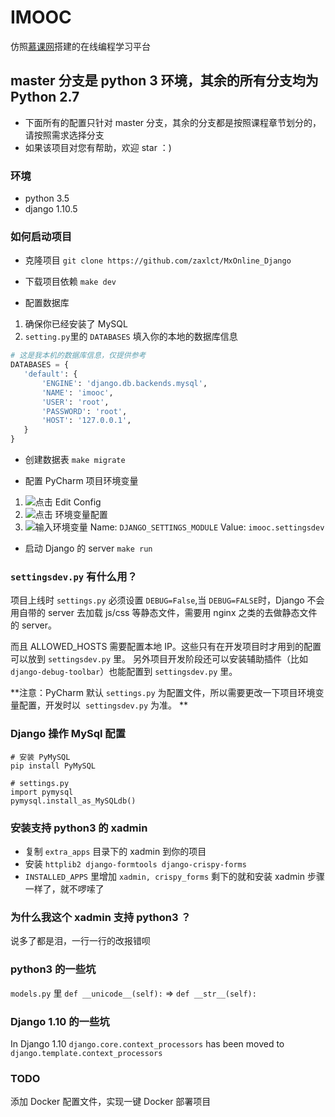 # IMOOC
仿照[慕课网](http://www.imooc.com/)搭建的在线编程学习平台

## master 分支是 python 3 环境，其余的所有分支均为 Python 2.7
- 下面所有的配置只针对 master 分支，其余的分支都是按照课程章节划分的，请按照需求选择分支
- 如果该项目对您有帮助，欢迎 star ：)


### 环境
- python 3.5
- django 1.10.5

### 如何启动项目
- 克隆项目
`git clone https://github.com/zaxlct/MxOnline_Django`

- 下载项目依赖
 `make dev`
 
- 配置数据库
 1. 确保你已经安装了 MySQL
 2. `setting.py`里的 `DATABASES` 填入你的本地的数据库信息
 ```python
 # 这是我本机的数据库信息，仅提供参考
 DATABASES = {
    'default': {
        'ENGINE': 'django.db.backends.mysql',
        'NAME': 'imooc',
        'USER': 'root', 
        'PASSWORD': 'root',
        'HOST': '127.0.0.1',
    }
}
 ```
 
- 创建数据表
 `make migrate`
 
- 配置 PyCharm 项目环境变量
1. ![点击 Edit Config](https://ww2.sinaimg.cn/large/006tNbRwly1fecpi4b3emj30uq08kt9v.jpg)
2. ![点击 环境变量配置](https://ww1.sinaimg.cn/large/006tKfTcly1fecplahtbzj31480xu446.jpg)
3. ![输入环境变量](https://ww2.sinaimg.cn/large/006tKfTcly1fecplosr4fj30qg0tyac2.jpg)
Name: `DJANGO_SETTINGS_MODULE`
Value: `imooc.settingsdev`

- 启动 Django 的 server
 `make run`
 
 
### `settingsdev.py` 有什么用？
项目上线时 `settings.py` 必须设置 `DEBUG=False`,当 `DEBUG=FALSE`时，Django 不会用自带的 server 去加载 js/css 等静态文件，需要用 nginx 之类的去做静态文件的 server。    

而且 ALLOWED_HOSTS 需要配置本地 IP。这些只有在开发项目时才用到的配置可以放到 `settingsdev.py` 里。
另外项目开发阶段还可以安装辅助插件（比如`django-debug-toolbar`）也能配置到 `settingsdev.py` 里。

**注意：PyCharm 默认 `settings.py` 为配置文件，所以需要更改一下项目环境变量配置，开发时以  `settingsdev.py` 为准。 **


### Django 操作 MySql 配置
```
# 安装 PyMySQL
pip install PyMySQL

# settings.py
import pymysql
pymysql.install_as_MySQLdb()
```

### 安装支持 python3 的 xadmin
- 复制 `extra_apps` 目录下的 xadmin 到你的项目
- 安装 `httplib2 django-formtools django-crispy-forms`
- `INSTALLED_APPS` 里增加 `xadmin, crispy_forms`
剩下的就和安装 xadmin 步骤一样了，就不啰嗦了


### 为什么我这个 xadmin 支持 python3 ？
说多了都是泪，一行一行的改报错呗


### python3 的一些坑
`models.py` 里 `def __unicode__(self):` => `def __str__(self):`


### Django 1.10 的一些坑
In Django 1.10 `django.core.context_processors` has been moved to `django.template.context_processors`


### TODO 
添加 Docker 配置文件，实现一键 Docker 部署项目
